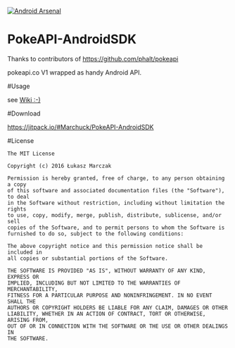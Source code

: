 [![Android Arsenal](https://img.shields.io/badge/Android%20Arsenal-PokeAPI--AndroidSDK-green.svg?style=true)](https://android-arsenal.com/details/1/3111)

# PokeAPI-AndroidSDK

Thanks to contributors of https://github.com/phalt/pokeapi


pokeapi.co V1 wrapped as handy Android API.


#Usage

see [Wiki :-)](https://github.com/Marchuck/PokeAPI-AndroidSDK/wiki)

#Download

https://jitpack.io/#Marchuck/PokeAPI-AndroidSDK


#License

    The MIT License

    Copyright (c) 2016 Łukasz Marczak

    Permission is hereby granted, free of charge, to any person obtaining a copy
    of this software and associated documentation files (the "Software"), to deal
    in the Software without restriction, including without limitation the rights
    to use, copy, modify, merge, publish, distribute, sublicense, and/or sell
    copies of the Software, and to permit persons to whom the Software is
    furnished to do so, subject to the following conditions:

    The above copyright notice and this permission notice shall be included in
    all copies or substantial portions of the Software.

    THE SOFTWARE IS PROVIDED "AS IS", WITHOUT WARRANTY OF ANY KIND, EXPRESS OR
    IMPLIED, INCLUDING BUT NOT LIMITED TO THE WARRANTIES OF MERCHANTABILITY,
    FITNESS FOR A PARTICULAR PURPOSE AND NONINFRINGEMENT. IN NO EVENT SHALL THE
    AUTHORS OR COPYRIGHT HOLDERS BE LIABLE FOR ANY CLAIM, DAMAGES OR OTHER
    LIABILITY, WHETHER IN AN ACTION OF CONTRACT, TORT OR OTHERWISE, ARISING FROM,
    OUT OF OR IN CONNECTION WITH THE SOFTWARE OR THE USE OR OTHER DEALINGS IN
    THE SOFTWARE.
